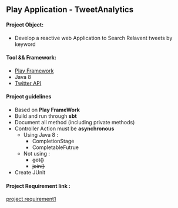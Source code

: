 ## Play Application - TweetAnalytics

#### Project Object:
- Develop a reactive web Application to Search Relavent tweets by keyword

#### Tool && Framework:

- [Play Framework](https://www.playframework.com/)
- Java 8
- [Twitter API](https://developer.twitter.com)

#### Project guidelines

- Based on **Play FrameWork** 
- Build and run through **sbt**
- Document all method (including private methods)
- Controller Action must be **asynchronous** 
  - Using Java 8 :
    - CompletionStage
    - CompletableFutrue
  - Not using :
    - ~~get()~~
    - ~~join()~~
- Create JUnit

#### Project Requirement link :
[project requirement1](./project-require1.pdf)
